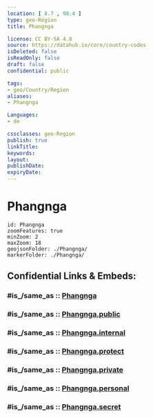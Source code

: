 ```yaml
---
location: [ 8.7 , 98.4 ] 
type: geo-Region
title: Phangnga

license: CC BY-SA 4.0
source: https://datahub.io/core/country-codes
isDeleted: false
isReadOnly: false
draft: false
confidential: public

tags:
- geo/Country/Region
aliases:
- Phangnga

Languages:
- de

cssclasses: geo-Region
publish: true
linkTitle: 
keywords: 
layout: 
publishDate: 
expiryDate: 
---
```


# Phangnga

```leaflet
id: Phangnga
zoomFeatures: true 
minZoom: 2 
maxZoom: 18
geojsonFolder: ./Phangnga/
markerFolder: ./Phangnga/
```


## Confidential Links & Embeds: 

### #is_/same_as :: [Phangnga](/_Standards/Earth/Continent/Asia/Asia~South~East/Thailand/Provinces~Thailand/Phangnga.md) 

### #is_/same_as :: [Phangnga.public](/_public/Earth/Continent/Asia/Asia~South~East/Thailand/Provinces~Thailand/Phangnga.public.md) 

### #is_/same_as :: [Phangnga.internal](/_internal/Earth/Continent/Asia/Asia~South~East/Thailand/Provinces~Thailand/Phangnga.internal.md) 

### #is_/same_as :: [Phangnga.protect](/_protect/Earth/Continent/Asia/Asia~South~East/Thailand/Provinces~Thailand/Phangnga.protect.md) 

### #is_/same_as :: [Phangnga.private](/_private/Earth/Continent/Asia/Asia~South~East/Thailand/Provinces~Thailand/Phangnga.private.md) 

### #is_/same_as :: [Phangnga.personal](/_personal/Earth/Continent/Asia/Asia~South~East/Thailand/Provinces~Thailand/Phangnga.personal.md) 

### #is_/same_as :: [Phangnga.secret](/_secret/Earth/Continent/Asia/Asia~South~East/Thailand/Provinces~Thailand/Phangnga.secret.md)

